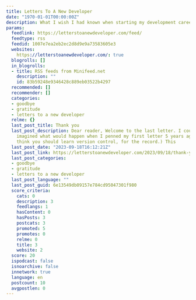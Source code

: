 ```yaml
---
title: Letters To A New Developer
date: "1970-01-01T00:00:00Z"
description: What I wish I had known when starting my development career
params:
  feedlink: https://letterstoanewdeveloper.com/feed/
  feedtype: rss
  feedid: 1007e7ea2eb2ec2d8d9e9a73583605e3
  websites:
    https://letterstoanewdeveloper.com/: true
  blogrolls: []
  in_blogrolls:
  - title: RSS feeds from Minifeed.net
    description: ""
    id: 83b59248e9346428c889eb03522b4297
  recommended: []
  recommender: []
  categories:
  - goodbye
  - gratitude
  - letters to a new developer
  relme: {}
  last_post_title: Thank you
  last_post_description: Dear reader, Welcome to the last letter. I couldn’t have
    imagined what would happen when I penned my first letter 5 years ago. (I still
    think you should learn version control, for the record.) This
  last_post_date: "2023-09-18T16:12:21Z"
  last_post_link: https://letterstoanewdeveloper.com/2023/09/18/thank-you/
  last_post_categories:
  - goodbye
  - gratitude
  - letters to a new developer
  last_post_language: ""
  last_post_guid: 6e13549db09157e784cd95047301f980
  score_criteria:
    cats: 0
    description: 3
    feedlangs: 1
    hasContent: 0
    hasPosts: 3
    postcats: 3
    promoted: 5
    promotes: 0
    relme: 0
    title: 3
    website: 2
  score: 20
  ispodcast: false
  isnoarchive: false
  innetwork: true
  language: en
  postcount: 10
  avgpostlen: 0
---
```

